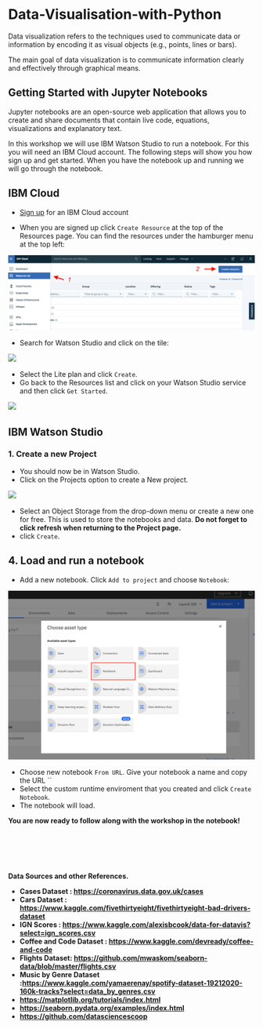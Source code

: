 # Data-Visualisation-with-Python


Data visualization refers to the techniques used to communicate data or information by encoding it as visual objects (e.g., points, lines or bars).


The main goal of data visualization is to communicate information clearly and effectively through graphical means.


## Getting Started with Jupyter Notebooks

Jupyter notebooks are an open-source web application that allows you to create and share documents that contain live code, equations, visualizations and explanatory text. 

In this workshop we will use IBM Watson Studio to run a notebook. For this you will need an IBM Cloud account. The following steps will show you how sign up and get started. When you have the notebook up and running we will go through the notebook. 

## IBM Cloud

- [Sign up]( http://ibm.biz/datavisualisation_yr) for an IBM Cloud account

- When you are signed up click `Create Resource` at the top of the Resources page. You can find the resources under the hamburger menu at the top left:

 ![](https://github.com/IBMDeveloperUK/python-geopandas-workshop/blob/master/images/Create_resource.png)
 
- Search for Watson Studio and click on the tile:

![](https://github.com/IBMDeveloperUK/jupyter-notebooks-101/blob/master/images/studio.png)

- Select the Lite plan and click `Create`.
- Go back to the Resources list and click on your Watson Studio service and then click `Get Started`. 

![](https://github.com/IBMDeveloperUK/jupyter-notebooks-101/blob/master/images/launch.png)

## IBM Watson Studio

### 1. Create a new Project

- You should now be in Watson Studio.
- Click on the Projects option to create a New project. 

![](https://github.com/YaminiRao/Data-Visualisation-with-Python/blob/master/Images/Watson_Studio.png)

- Select an Object Storage from the drop-down menu or create a new one for free. This is used to store the notebooks and data. **Do not forget to click refresh when returning to the Project page.**
- click `Create`.  


## 4. Load and run a notebook

-  Add a new notebook. Click `Add to project` and choose `Notebook`:

![](https://github.com/IBMDeveloperUK/python-geopandas-workshop/blob/master/images/notebook.png)

- Choose new notebook `From URL`. Give your notebook a name and copy the URL ``
- Select the custom runtime enviroment that you created and click `Create Notebook`. 
-  The notebook will load. 
 
<b> You are now ready to follow along with the workshop in the notebook! <b>

<br>
<br>
<br>
<br>

<b> Data Sources and other References. <b>

- Cases Dataset : https://coronavirus.data.gov.uk/cases
- Cars Dataset : https://www.kaggle.com/fivethirtyeight/fivethirtyeight-bad-drivers-dataset
- IGN Scores : https://www.kaggle.com/alexisbcook/data-for-datavis?select=ign_scores.csv 
- Coffee and Code Dataset : https://www.kaggle.com/devready/coffee-and-code 
- Flights Dataset: https://github.com/mwaskom/seaborn-data/blob/master/flights.csv  
- Music by Genre Dataset :https://www.kaggle.com/yamaerenay/spotify-dataset-19212020-160k-tracks?select=data_by_genres.csv
- https://matplotlib.org/tutorials/index.html
- https://seaborn.pydata.org/examples/index.html
- https://github.com/datasciencescoop 
